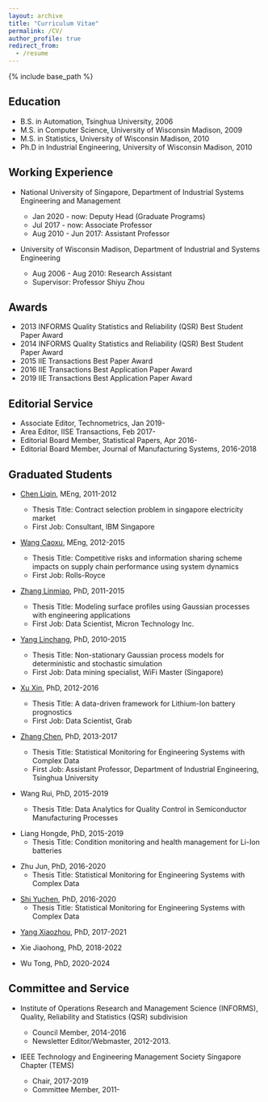 ```yaml
---
layout: archive
title: "Curriculum Vitae"
permalink: /CV/
author_profile: true
redirect_from:
  - /resume
---
```


{% include base_path %}

## Education
* B.S. in Automation, Tsinghua University, 2006
* M.S. in Computer Science, University of Wisconsin Madison, 2009
* M.S. in Statistics, University of Wisconsin Madison, 2010
* Ph.D in Industrial Engineering, University of Wisconsin Madison, 2010

## Working Experience
* National University of Singapore,  Department of Industrial Systems Engineering and Management
  * Jan 2020 - now: Deputy Head (Graduate Programs)
  * Jul 2017 - now: Associate Professor
  * Aug 2010 - Jun 2017: Assistant Professor

* University of Wisconsin Madison, Department of Industrial and Systems Engineering
  * Aug 2006 -  Aug 2010: Research Assistant
  * Supervisor: Professor Shiyu Zhou

## Awards
* 2013 INFORMS Quality Statistics and Reliability (QSR) Best   Student Paper Award
* 2014 INFORMS Quality Statistics and Reliability (QSR) Best   Student Paper Award
* 2015 IIE Transactions Best Paper Award
* 2016 IIE Transactions Best Application Paper Award
* 2019 IIE Transactions Best Application Paper Award

## Editorial Service
* Associate Editor, Technometrics, Jan 2019-
* Area Editor, IISE Transactions, Feb 2017-
* Editorial Board Member, Statistical Papers, Apr 2016-
* Editorial Board Member, Journal of Manufacturing Systems, 2016-2018

## Graduated Students
* [Chen Liqin](https://www.linkedin.com/in/liqin-chen-939544105/), MEng, 2011-2012
  * Thesis Title: Contract selection problem in    singapore electricity market
  * First Job: Consultant, IBM Singapore


* [Wang Caoxu](https://www.linkedin.com/in/alex-wang-36291946/), MEng, 2012-2015
  * Thesis Title: Competitive risks and information    sharing scheme impacts on supply chain performance using system dynamics
  * First Job: Rolls-Royce

* [Zhang Linmiao](https://www.linkedin.com/in/linmiao-zhang-37150431/), PhD, 2011-2015
  * Thesis Title: Modeling surface profiles using Gaussian processes with engineering applications
  * First Job: Data Scientist, Micron Technology Inc.

* [Yang Linchang](https://www.linkedin.com/in/yanglc/), PhD, 2010-2015
  * Thesis Title: Non-stationary Gaussian process    models for  deterministic and stochastic simulation
  * First Job: Data mining specialist, WiFi Master (Singapore)

* [Xu Xin](https://sg.linkedin.com/in/xin-xu-6b2212115), PhD, 2012-2016
  * Thesis Title: A data-driven framework for      Lithium-Ion battery prognostics
  * First Job: Data Scientist, Grab

* [Zhang Chen](http://www.ie.tsinghua.edu.cn/eng/Show/index/cid/29/id/63.html), PhD, 2013-2017
  * Thesis Title: Statistical Monitoring for Engineering Systems with Complex Data
  * First Job: Assistant Professor, Department of Industrial Engineering, Tsinghua University

* Wang Rui, PhD, 2015-2019
  * Thesis Title: Data Analytics for Quality Control in Semiconductor Manufacturing Processes
<!--  * First Job: Assistant Professor, Department of Industrial Engineering, Tsinghua University-->

* Liang Hongde, PhD, 2015-2019
  * Thesis Title: Condition monitoring and health  management for  Li-Ion batteries
<!--  * First Job: Assistant Professor, Department of Industrial Engineering, Tsinghua University-->

* Zhu Jun, PhD, 2016-2020
  * Thesis Title: Statistical Monitoring for Engineering Systems with Complex Data
<!--* First Job: Assistant Professor, Department of Industrial Engineering, Tsinghua University-->

* [Shi Yuchen](https://sg.linkedin.com/in/yuchen-shi-2830ba158), PhD, 2016-2020
  * Thesis Title: Statistical Monitoring for Engineering Systems with Complex Data
<!--* First Job: Assistant Professor, Department of Industrial Engineering, Tsinghua University-->
* [Yang Xiaozhou](https://yangxiaozhou.github.io/about/), PhD, 2017-2021
<!--* Thesis Title: Statistical Monitoring for Engineering Systems with Complex Data  * First Job: Assistant Professor, Department of Industrial Engineering, Tsinghua University-->

* Xie Jiaohong, PhD, 2018-2022

* Wu Tong, PhD, 2020-2024

<!--
Publications
======
  <ul>{% for post in site.publications %}
    {% include archive-single-cv.html %}
  {% endfor %}</ul>

Talks
======
  <ul>{% for post in site.talks %}
    {% include archive-single-talk-cv.html %}
  {% endfor %}</ul>

Teaching
======
  <ul>{% for post in site.teaching %}
    {% include archive-single-cv.html %}
  {% endfor %}</ul>
-->

## Committee and Service
* Institute of Operations Research and Management Science (INFORMS), Quality, Reliability and Statistics (QSR)    subdivision
  * Council Member, 2014-2016
  * Newsletter Editor/Webmaster, 2012-2013.

* IEEE Technology and Engineering Management Society Singapore Chapter  (TEMS)
  * Chair, 2017-2019
  * Committee Member, 2011-
